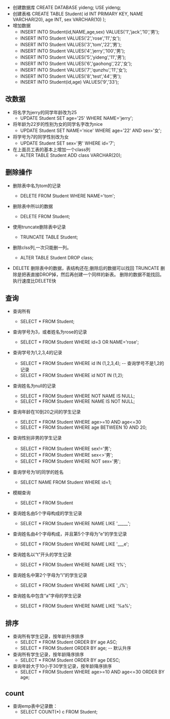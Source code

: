 * 创建数据库
CREATE DATABASE yideng;
USE yideng;
* 创建表格
CREATE TABLE Student(
  id INT PRIMARY KEY,
  NAME VARCHAR(20),
  age INT,
  sex VARCHAR(10)
);
* 增加数据
   * INSERT INTO Student(id,NAME,age,sex) VALUES('1','jack','10','男');
   * INSERT INTO Student VALUES('2','rose','11','女');
   * INSERT INTO Student VALUES('3','tom','22','男');
   * INSERT INTO Student VALUES('4','jerry','100','男');
   * INSERT INTO Student VALUES('5','yideng','11','男');
   * INSERT INTO Student VALUES('6','gaohong','22','女');
   * INSERT INTO Student VALUES('7','qunzhu','11','女');
   * INSERT INTO Student VALUES('8','test','44','男');
   * INSERT INTO Student(id,age) VALUES('9','33');


## 改数据
* 将名字为jerry的同学年龄改为25
   * UPDATE Student SET age='25' WHERE NAME='jerry';
* 将年龄为22岁的性别为女的同学名字改为nice
   * UPDATE Student SET NAME='nice' WHERE age='22' AND sex='女';
* 将学号为7的同学性别改为女
   * UPDATE Student SET sex='男' WHERE id='7';
* 在上面员工表的基本上增加一个class列
   * ALTER TABLE Student ADD class VARCHAR(20);

## 删除操作
* 删除表中名为tom的记录
   * DELETE FROM Student WHERE NAME='tom';
* 删除表中所以的数据
   * DELETE FROM Student;
* 使用truncate删除表中记录
   * TRUNCATE TABLE Student;
* 删除clss列,一次只能删一列。
   * ALTER TABLE Student DROP class;

* DELETE 删除表中的数据，表结构还在;删除后的数据可以找回
TRUNCATE 删除是把表直接DROP掉，然后再创建一个同样的新表。
删除的数据不能找回。执行速度比DELETE快

## 查询
* 查询所有
   * SELECT * FROM Student;
* 查询学号为3，或者姓名为rose的记录
   * SELECT * FROM Student WHERE id=3 OR NAME='rose';
* 查询学号为1,2,3,4的记录
   * SELECT * FROM Student WHERE id IN (1,2,3,4);
-- 查询学号不是1,2的记录
   * SELECT * FROM Student WHERE id NOT IN (1,2);
* 查询姓名为null的记录
   * SELECT * FROM Student WHERE NOT NAME IS NULL;
   * SELECT * FROM Student WHERE NAME IS NOT NULL;
* 查询年龄在10到20之间的学生记录
   * SELECT * FROM Student WHERE age>=10 AND age<=30
   * SELECT * FROM Student WHERE age BETWEEN 10 AND 20;
* 查询性别非男的学生记录
   * SELECT * FROM Student WHERE sex!='男';
   * SELECT * FROM Student WHERE sex<>'男';
   * SELECT * FROM Student WHERE NOT sex='男';
* 查询学号为1的同学的姓名 
   * SELECT NAME FROM Student WHERE id=1;

* 模糊查询
   * SELECT * FROM Student
* 查询姓名由5个字母构成的学生记录
   * SELECT * FROM Student WHERE NAME LIKE '_____';
* 查询姓名由4个字母构成，并且第5个字母为“e”的学生记录
   * SELECT * FROM Student WHERE NAME LIKE '___e';
* 查询姓名以“t”开头的学生记录
   * SELECT * FROM Student WHERE NAME LIKE 't%';
* 查询姓名中第2个字母为“i”的学生记录
   * SELECT * FROM Student WHERE NAME LIKE '_i%';
* 查询姓名中包含“a”字母的学生记录
   * SELECT * FROM Student WHERE NAME LIKE '%a%';

## 排序
* 查询所有学生记录，按年龄升序排序
   * SELECT * FROM Student ORDER BY age ASC;
   * SELECT * FROM Student ORDER BY age; -- 默认升序
* 查询所有学生记录，按年龄降序排序
   * SELECT * FROM Student ORDER BY age DESC;
* 查询年龄大于10小于30学生记录，按年龄降序排序
   * SELECT * FROM Student WHERE age>=10 AND age<=30 ORDER BY age;

## count 
* 查询emp表中记录数：
   * SELECT COUNT(*) c FROM Student;

